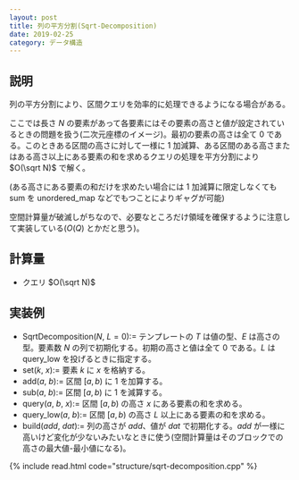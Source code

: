```yaml
---
layout: post
title: 列の平方分割(Sqrt-Decomposition)
date: 2019-02-25
category: データ構造
---
```


## 説明
列の平方分割により、区間クエリを効率的に処理できるようになる場合がある。

ここでは長さ $N$ の要素があって各要素にはその要素の高さと値が設定されているときの問題を扱う(二次元座標のイメージ)。最初の要素の高さは全て $0$ である。このときある区間の高さに対して一様に $1$ 加減算、ある区間のある高さまたはある高さ以上にある要素の和を求めるクエリの処理を平方分割により $O(\sqrt N)$ で解く。

(ある高さにある要素の和だけを求めたい場合には $1$ 加減算に限定しなくても sum を unordered_map などでもつことによりギャグが可能)

空間計算量が破滅しがちなので、必要なところだけ領域を確保するように注意して実装している($O(Q)$ とかだと思う)。

## 計算量
* クエリ $O(\sqrt N)$


## 実装例
* SqrtDecomposition($N$, $L=0$):= テンプレートの $T$ は値の型、$E$ は高さの型。要素数 $N$ の列で初期化する。初期の高さと値は全て $0$ である。$L$ は query_low を投げるときに指定する。
* set($k$, $x$):= 要素 $k$ に $x$ を格納する。
* add($a$, $b$):= 区間 $[a, b)$ に $1$ を加算する。
* sub($a$, $b$):= 区間 $[a, b)$ に $1$ を減算する。
* query($a$, $b$, $x$):= 区間 $[a, b)$ の高さ $x$ にある要素の和を求める。
* query_low($a$, $b$):= 区間 $[a, b)$ の高さ $L$ 以上にある要素の和を求める。
* build($add$, $dat$):= 列の高さが $add$、値が $dat$ で初期化する。$add$ が一様に高いけど変化が少ないみたいなときに使う(空間計算量はそのブロックでの高さの最大値-最小値になる)。

{% include read.html  code="structure/sqrt-decomposition.cpp" %}

